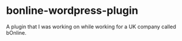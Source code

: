 # bonline-wordpress-plugin
A plugin that I was working on while working for a UK company called bOnline.
